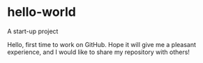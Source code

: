 # hello-world
A start-up project

Hello, first time to work on GitHub. Hope it will give me a pleasant experience, and I would like to share my repository with others!
